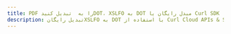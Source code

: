 ---title: PDF را به  تبدیل کنیدDOT، XSLFO به DOT مبدل رایگان یا Curl SDKdescription: تبدیل رایگانXSLFO به DOT با استفاده از Curl Cloud APIs & SDK همچنین اسناد PDF را در Cloud ایجاد، ویرایش و رندر کنید.---